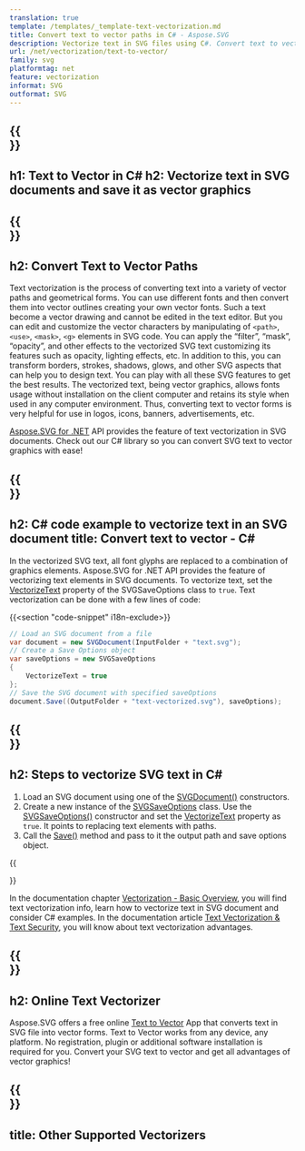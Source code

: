 ```yaml
---
translation: true
template: /templates/_template-text-vectorization.md
title: Convert text to vector paths in C# - Aspose.SVG
description: Vectorize text in SVG files using C#. Convert text to vector graphics and save it as SVG.
url: /net/vectorization/text-to-vector/
family: svg
platformtag: net
feature: vectorization
informat: SVG
outformat: SVG
---
```


{{<section banner>}}
---
h1: Text to Vector in C#
h2: Vectorize text in SVG documents and save it as vector graphics 
---

{{<section overview>}}
---
h2: Convert Text to Vector Paths
---

Text vectorization is the process of converting text into a variety of vector paths and geometrical forms. You can use different fonts and then convert them into vector outlines creating your own vector fonts. Such a text become a vector drawing and cannot be edited in the text editor. But you can edit and customize the vector characters by manipulating of `<path>`, `<use>`, `<mask>`, `<g>` elements in SVG code. You can apply the “filter”, “mask”, “opacity”, and other effects to the vectorized SVG text customizing its features such as opacity, lighting effects, etc. In addition to this, you can transform borders, strokes, shadows, glows, and other SVG aspects that can help you to design text. You can play with all these SVG features to get the best results. The vectorized text, being vector graphics, allows fonts usage without installation on the client computer and retains its style when used in any computer environment. Thus, converting text to vector forms is very helpful for use in logos, icons, banners, advertisements, etc.

[Aspose.SVG for .NET](https://products.aspose.com/svg/{{lang.url-fragment}}net/) API provides the feature of text vectorization in SVG documents. Check out our C# library so you can convert SVG text to vector graphics with ease!

{{<section code-text>}}
---
h2: C# code example to vectorize text in an SVG document
title: Convert text to vector - C#
---

In the vectorized SVG text, all font glyphs are replaced to a combination of graphics elements. Aspose.SVG for .NET API provides the feature of vectorizing text elements in SVG documents. To vectorize text, set the [VectorizeText](https://reference.aspose.com/svg/net/aspose.svg.saving/svgsaveoptions/vectorizetext/) property of the SVGSaveOptions class to `true`. Text vectorization can be done with a few lines of code:

{{<section "code-snippet" i18n-exclude>}}

```cs
// Load an SVG document from a file
var document = new SVGDocument(InputFolder + "text.svg");
// Create a Save Options object 
var saveOptions = new SVGSaveOptions
{
    VectorizeText = true
};    
// Save the SVG document with specified saveOptions
document.Save((OutputFolder + "text-vectorized.svg"), saveOptions);
```

{{<section steps>}}
---
h2: Steps to vectorize SVG text in C#
---

1.  Load an SVG document using one of the [SVGDocument()](https://reference.aspose.com/svg/net/aspose.svg/svgdocument/svgdocument/) constructors.
1.  Create a new instance of the [SVGSaveOptions](https://reference.aspose.com/svg/net/aspose.svg.saving/svgsaveoptions/) class. Use the [SVGSaveOptions()](https://reference.aspose.com/svg/net/aspose.svg.saving/svgsaveoptions/svgsaveoptions/) constructor and set the [VectorizeText](https://reference.aspose.com/svg/net/aspose.svg.saving/svgsaveoptions/vectorizetext/) property as `true`. It points to replacing text elements with paths.
1.  Call the [Save()](https://reference.aspose.com/svg/net/aspose.svg/svgdocument/save/#save_8) method and pass to it the output path and save options object.

{{<section documentation>}}

In the documentation chapter <a href="https://docs.aspose.com/svg/net/how-to-work-with-aspose-svg-api/vectorization/" target="_blank">Vectorization - Basic Overview</a>, you will find text vectorization info, learn how to vectorize text in SVG document and consider C# examples. In the documentation article <a href="https://docs.aspose.com/svg/net/how-to-work-with-aspose-svg-api/text-vectorization/" target="_blank">Text Vectorization & Text Security</a>, you will know about text vectorization advantages.

{{<section online-vectorizer>}}
---
h2: Online Text Vectorizer
---

Aspose.SVG offers a free online <a href="https://products.aspose.app/svg/text-to-vector" target="_blank">Text to Vector</a> App that converts text in SVG file into vector forms. Text to Vector works from any device, any platform. No registration, plugin or additional software installation is required for you. Convert your SVG text to vector and get all advantages of vector graphics!

{{<section other-vectorizers>}}
---
title: Other Supported Vectorizers
---